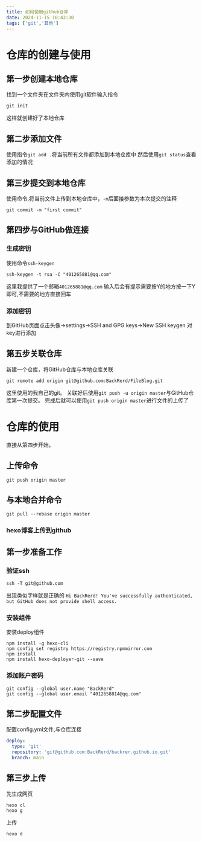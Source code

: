 ```yaml
---
title: 如何使用github仓库
date: 2024-11-15 10:43:30
tags: ['git','其他']
---
```

# 仓库的创建与使用
## 第一步创建本地仓库
找到一个文件夹在文件夹内使用git软件输入指令
```ssh
git init
```
这样就创建好了本地仓库
## 第二步添加文件
使用指令`git add .`将当前所有文件都添加到本地仓库中
然后使用`git status`查看添加的情况
## 第三步提交到本地仓库
使用命令,将当前文件上传到本地仓库中，`-m`后面接参数为本次提交的注释
```ssh
git commit -m "first commit"
```
## 第四步与GitHub做连接
### 生成密钥
使用命令`ssh-keygen`
```ssh
ssh-keygen -t rsa -C "401265881@qq.com"
```
这里我提供了一个邮箱`401265881@qq.com`
输入后会有提示需要按Y的地方按一下Y即可,不需要的地方直接回车
### 添加密钥
到GitHub页面点击头像->settings->SSH and GPG keys->New SSH keygen
对key进行添加

## 第五步关联仓库
新建一个仓库，将GitHub仓库与本地仓库关联
```ssh
git remote add origin git@github.com:BackRerd/FileBlog.git
```
这里使用的我自己的git。
关联好后使用`git push -u origin master`与GitHub仓库第一次提交。
完成后就可以使用`git push origin master`进行文件的上传了
# 仓库的使用
直接从第四步开始。
## 上传命令
```ssh
git push origin master
```
## 与本地合并命令
```ssh
git pull --rebase origin master
```

### hexo博客上传到github
## 第一步准备工作
### 验证ssh
```ssh
ssh -T git@github.com
```
出现类似字样就是正确的
`Hi BackRerd! You've successfully authenticated, but GitHub does not provide shell access.`
### 安装组件
安装deploy组件
```ssh
npm install -g hexo-cli
npm config set registry https://registry.npmmirror.com
npm install
npm install hexo-deployer-git --save
```
### 添加账户密码
```ssh
git config --global user.name "BackRerd"
git config --global user.email "4012658814@qq.com"
```
## 第二步配置文件
配置config.yml文件,与仓库连接
```yaml
deploy:
  type: 'git'
  repository: 'git@github.com:BackRerd/backrer.github.io.git'
  branch: main
```
## 第三步上传
先生成网页
```ssh
hexo cl
hexo g
```
上传
```ssh
hexo d
```